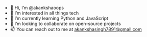 - 👋 Hi, I’m @akankshaoops
- 👀 I’m interested in all things tech
- 🌱 I’m currently learning Python and JavaScript
- 💞️ I’m looking to collaborate on open-source projects
- 📫 You can reach out to me at akankshasingh7891@gmail.com

<!---
akankshaoops/akankshaoops is a ✨ special ✨ repository because its `README.md` (this file) appears on your GitHub profile.
You can click the Preview link to take a look at your changes.
--->
